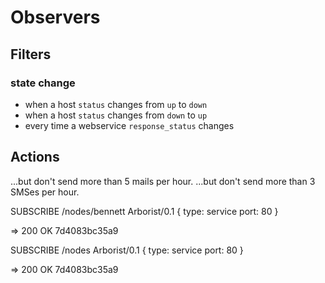 # Observers

## Filters

### state change

- when a host `status` changes from `up` to `down`
- when a host `status` changes from `down` to `up`
- every time a webservice `response_status` changes


## Actions

...but don't send more than 5 mails per hour.
...but don't send more than 3 SMSes per hour.


SUBSCRIBE /nodes/bennett Arborist/0.1
{
    type: service
    port: 80
}

=>
200 OK
7d4083bc35a9


SUBSCRIBE /nodes Arborist/0.1
{
    type: service
    port: 80
}

=>
200 OK
7d4083bc35a9

